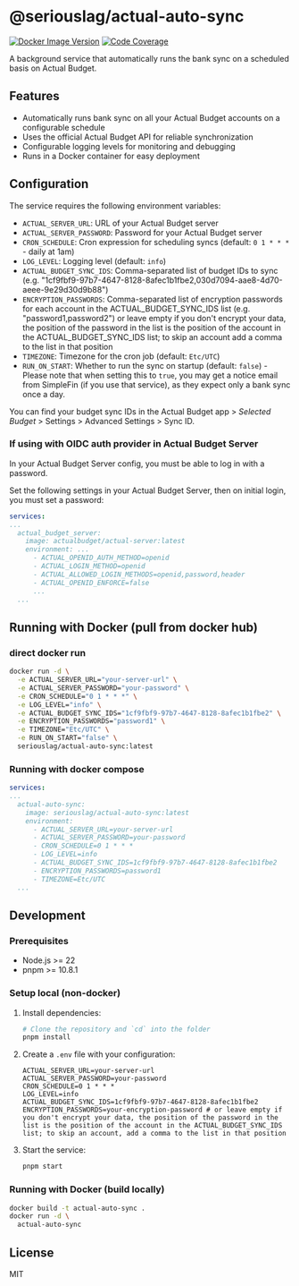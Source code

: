 # @seriouslag/actual-auto-sync

[![Docker Image Version](https://img.shields.io/docker/v/seriouslag/actual-auto-sync?style=flat&label=Docker%20Image%20Version&link=https%3A%2F%2Fhub.docker.com%2Fr%2Fseriouslag%2Factual-auto-sync)](https://hub.docker.com/r/seriouslag/actual-auto-sync)
[![Code Coverage](https://codecov.io/github/seriouslag/actual-auto-sync/branch/main/graph/badge.svg?token=TPQPYMHI7S)](https://codecov.io/github/seriouslag/actual-auto-sync)

A background service that automatically runs the bank sync on a scheduled basis on Actual Budget.

## Features

- Automatically runs bank sync on all your Actual Budget accounts on a configurable schedule
- Uses the official Actual Budget API for reliable synchronization
- Configurable logging levels for monitoring and debugging
- Runs in a Docker container for easy deployment

## Configuration

The service requires the following environment variables:

- `ACTUAL_SERVER_URL`: URL of your Actual Budget server
- `ACTUAL_SERVER_PASSWORD`: Password for your Actual Budget server
- `CRON_SCHEDULE`: Cron expression for scheduling syncs (default: `0 1 * * *` - daily at 1am)
- `LOG_LEVEL`: Logging level (default: `info`)
- `ACTUAL_BUDGET_SYNC_IDS`: Comma-separated list of budget IDs to sync (e.g. "1cf9fbf9-97b7-4647-8128-8afec1b1fbe2,030d7094-aae8-4d70-aeee-9e29d30d9b88")
- `ENCRYPTION_PASSWORDS`: Comma-separated list of encryption passwords for each account in the ACTUAL_BUDGET_SYNC_IDS list (e.g. "password1,password2") or leave empty if you don't encrypt your data, the position of the password in the list is the position of the account in the ACTUAL_BUDGET_SYNC_IDS list; to skip an account add a comma to the list in that position
- `TIMEZONE`: Timezone for the cron job (default: `Etc/UTC`)
- `RUN_ON_START`: Whether to run the sync on startup (default: `false`) - Please note that when setting this to `true`, you may get a notice email from SimpleFin (if you use that service), as they expect only a bank sync once a day.

You can find your budget sync IDs in the Actual Budget app > _Selected Budget_ > Settings > Advanced Settings > Sync ID.

### If using with OIDC auth provider in Actual Budget Server

In your Actual Budget Server config, you must be able to log in with a password.

Set the following settings in your Actual Budget Server, then on initial login, you must set a password:

```yaml
services:
...
  actual_budget_server:
    image: actualbudget/actual-server:latest
    environment: ...
      - ACTUAL_OPENID_AUTH_METHOD=openid
      - ACTUAL_LOGIN_METHOD=openid
      - ACTUAL_ALLOWED_LOGIN_METHODS=openid,password,header
      - ACTUAL_OPENID_ENFORCE=false
      ...
  ...
```

## Running with Docker (pull from docker hub)

### direct docker run

```bash
docker run -d \
  -e ACTUAL_SERVER_URL="your-server-url" \
  -e ACTUAL_SERVER_PASSWORD="your-password" \
  -e CRON_SCHEDULE="0 1 * * *" \
  -e LOG_LEVEL="info" \
  -e ACTUAL_BUDGET_SYNC_IDS="1cf9fbf9-97b7-4647-8128-8afec1b1fbe2" \
  -e ENCRYPTION_PASSWORDS="password1" \
  -e TIMEZONE="Etc/UTC" \
  -e RUN_ON_START="false" \
  seriouslag/actual-auto-sync:latest
```

### Running with docker compose

```yaml
services:
...
  actual-auto-sync:
    image: seriouslag/actual-auto-sync:latest
    environment:
      - ACTUAL_SERVER_URL=your-server-url
      - ACTUAL_SERVER_PASSWORD=your-password
      - CRON_SCHEDULE=0 1 * * *
      - LOG_LEVEL=info
      - ACTUAL_BUDGET_SYNC_IDS=1cf9fbf9-97b7-4647-8128-8afec1b1fbe2
      - ENCRYPTION_PASSWORDS=password1
      - TIMEZONE=Etc/UTC
  ...
```

## Development

### Prerequisites

- Node.js >= 22
- pnpm >= 10.8.1

### Setup local (non-docker)

1. Install dependencies:

   ```bash
   # Clone the repository and `cd` into the folder
   pnpm install
   ```

2. Create a `.env` file with your configuration:

   ```env
   ACTUAL_SERVER_URL=your-server-url
   ACTUAL_SERVER_PASSWORD=your-password
   CRON_SCHEDULE=0 1 * * *
   LOG_LEVEL=info
   ACTUAL_BUDGET_SYNC_IDS=1cf9fbf9-97b7-4647-8128-8afec1b1fbe2
   ENCRYPTION_PASSWORDS=your-encryption-password # or leave empty if you don't encrypt your data, the position of the password in the list is the position of the account in the ACTUAL_BUDGET_SYNC_IDS list; to skip an account, add a comma to the list in that position
   ```

3. Start the service:
   ```bash
   pnpm start
   ```

### Running with Docker (build locally)

```bash
docker build -t actual-auto-sync .
docker run -d \
  actual-auto-sync
```

## License

MIT
